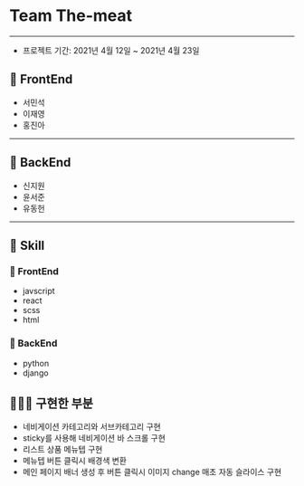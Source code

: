 # Team The-meat

---

- 프로젝트 기간: 2021년 4월 12일 ~ 2021년 4월 23일

## 🐶 FrontEnd

- 서민석
- 이재영
- 홍진아

---

## 🐼 BackEnd

- 신지원
- 윤서준
- 유동헌

---

## 🐤 Skill

### 🐶 FrontEnd

- javscript
- react
- scss
- html

### 🐼 BackEnd

- python
- django

## 👨🏻‍💻 구현한 부분

- 네비게이션 카테고리와 서브카테고리 구현
- sticky를 사용해 네비게이션 바 스크롤 구현
- 리스트 상품 메뉴텝 구현
- 메뉴텝 버튼 클릭시 배경색 변환
- 메인 페이지 배너 생성 후 버튼 클릭시 이미지 change 매초 자동 슬라이스 구현

